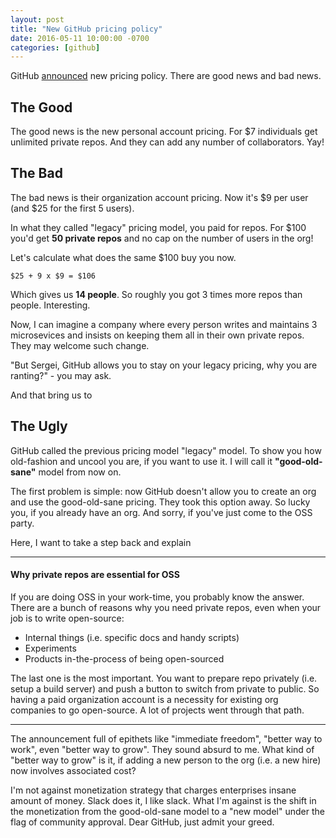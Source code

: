 ```yaml
---
layout: post
title: "New GitHub pricing policy"
date: 2016-05-11 10:00:00 -0700
categories: [github]
---
```


GitHub [announced](https://github.com/blog/2164-introducing-unlimited-private-repositories?utm_source=announcement&utm_medium=email&utm_campaign=ww-min1org-20160511) new pricing policy.
There are good news and bad news.

## The Good
The good news is the new personal account pricing.
For $7 individuals get unlimited private repos.
And they can add any number of collaborators. Yay!

## The Bad
The bad news is their organization account pricing.
Now it's $9 per user (and $25 for the first 5 users).

In what they called "legacy" pricing model, you paid for repos.
For $100 you'd get **50 private repos** and no cap on the number of users in the org!

Let's calculate what does the same $100 buy you now.

`$25 + 9 x $9 = $106`

Which gives us **14 people**. 
So roughly you got 3 times more repos than people.
Interesting.

Now, I can imagine a company where every person writes and maintains 3 microsevices and insists on keeping them all in their own private repos.
They may welcome such change. 

"But Sergei, GitHub allows you to stay on your legacy pricing, why you are ranting?" - you may ask. 

And that bring us to

## The Ugly

GitHub called the previous pricing model "legacy" model.
To show you how old-fashion and uncool you are, if you want to use it.
I will call it **"good-old-sane"** model from now on.

The first problem is simple: now GitHub doesn't allow you to create an org and use the good-old-sane pricing.
They took this option away. 
So lucky you, if you already have an org. 
And sorry, if you've just come to the OSS party.

Here, I want to take a step back and explain

----------------------

#### Why private repos are essential for OSS

If you are doing OSS in your work-time, you probably know the answer.
There are a bunch of reasons why you need private repos, even when your job is to write open-source:

* Internal things (i.e. specific docs and handy scripts)
* Experiments
* Products in-the-process of being open-sourced

The last one is the most important.
You want to prepare repo privately (i.e. setup a build server) and push a button to switch from private to public.
So having a paid organization account is a necessity for existing org companies to go open-source.
A lot of projects went through that path.

----------------------

The announcement full of epithets like "immediate freedom", "better way to work", even "better way to grow".
They sound absurd to me.
What kind of "better way to grow" is it, if adding a new person to the org (i.e. a new hire) now involves associated cost?

I'm not against monetization strategy that charges enterprises insane amount of money. 
Slack does it, I like slack.
What I'm against is the shift in the monetization from the good-old-sane model to a "new model" under the flag of community approval.
Dear GitHub, just admit your greed.
